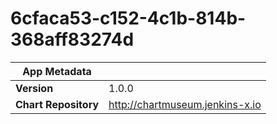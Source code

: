 # 6cfaca53-c152-4c1b-814b-368aff83274d

|App Metadata||
|---|---|
| **Version** | 1.0.0 |
| **Chart Repository** | http://chartmuseum.jenkins-x.io |

